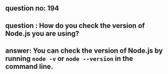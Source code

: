 
      
## question no: 194

## question : How do you check the version of Node.js you are using?

## answer: You can check the version of Node.js by running `node -v` or `node --version` in the command line.
      